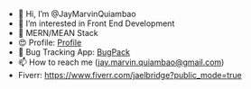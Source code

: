 - 👋 Hi, I’m @JayMarvinQuiambao
- 👀 I’m interested in Front End Development
- 🌱 MERN/MEAN Stack
- 😍 Profile: <a href="https://jaymarvinquiambao.github.io/my-portfolio/" target="_blank">Profile</a>
- 🐞 Bug Tracking App: <a href="https://bugpack.dev/" target="_blank">BugPack</a>
- 📫 How to reach me (jay.marvin.quiambao@gmail.com)
- Fiverr: https://www.fiverr.com/jaelbridge?public_mode=true

<!---
JayMarvinQuiambao/JayMarvinQuiambao is a ✨ special ✨ repository because its `README.md` (this file) appears on your GitHub profile.
You can click the Preview link to take a look at your changes.
--->
